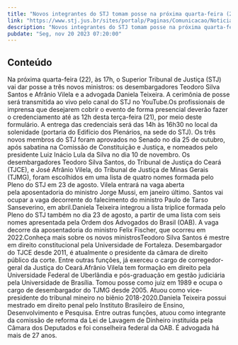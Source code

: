 ```yaml
---
title: "Novos integrantes do STJ tomam posse na próxima quarta-feira (22), às 17h"
link: "https://www.stj.jus.br/sites/portalp/Paginas/Comunicacao/Noticias/2023/20112023-Novos-integrantes-do-STJ-tomam-posse-na-proxima-quarta-feira--22---as-17h.aspx"
description: "Novos integrantes do STJ tomam posse na próxima quarta-feira (22), às 17h"
pubdate: "Seg, nov 20 2023 07:20:00"
---
```


## Conteúdo

​Na próxima quarta-feira (22), às 17h, o Superior Tribunal de Justiça (STJ) vai dar posse a três novos ministros: os desembargadores Teodoro Silva Santos e Afrânio Vilela e a advogada Daniela Teixeira. A cerimônia de posse será transmitida ao vivo pelo canal do STJ no YouTube.Os profissionais de imprensa que desejarem cobrir o evento de forma presencial deverão fazer o credenciamento até as 12h desta terça-feira (21), por meio deste formulário. A entrega das credenciais será das 14h às 16h30 no local da solenidade (portaria do Edifício dos Plenários, na sede do STJ). Os três novos membros do STJ foram aprovados no Senado no dia 25 de outubro, após sabatina na Comissão de Constituição e Justiça, e nomeados pelo presidente Luiz Inácio Lula da Silva no dia 10 de novembro. Os desembargadores Teodoro Silva Santos, do Tribunal de Justiça do Ceará (TJCE), e José Afrânio Vilela, do Tribunal de Justiça de Minas Gerais (TJMG), foram escolhidos em uma lista de quatro nomes formada pelo Pleno do STJ em 23 de agosto. Vilela entrará na vaga aberta pela aposentadoria do ministro Jorge Mussi, em janeiro último. Santos vai ocupar a vaga decorrente do falecimento do ministro Paulo de Tarso Sanseverino, em abril.Daniela Teixeira integrou a lista tríplice formada pelo Pleno do STJ também no dia 23 de agosto, a partir de uma lista com seis nomes apresentada pela Ordem dos Advogados do Brasil (OAB). A vaga decorre da aposentadoria do ministro Felix Fischer, que ocorreu em 2022.Conheça mais sobre os novos ministrosTeodoro Silva Santos é mestre em direito constitucional pela Universidade de Fortaleza. Desembargador do TJCE desde 2011, é atualmente o presidente da câmara de direito público da corte. Entre outras funções, já exerceu o cargo de corregedor-geral da Justiça do Ceará.Afrânio Vilela tem formação em direito pela Universidade Federal de Uberlândia e pós-graduação em gestão judiciária pela Universidade de Brasília. Tomou posse como juiz em 1989 e ocupa o cargo de desembargador do TJMG desde 2005. Atuou como vice-presidente do tribunal mineiro no biênio 2018-2020.Daniela Teixeira possui mestrado em direito penal pelo Instituto Brasileiro de Ensino, Desenvolvimento e Pesquisa. Entre outras funções, atuou como integrante da comissão de reforma da Lei de Lavagem de Dinheiro instituída pela Câmara dos Deputados e foi conselheira federal da OAB. É advogada há mais de 27 anos.
